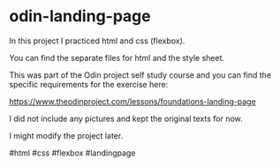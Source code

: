 

# odin-landing-page

In this project I practiced html and css (flexbox).

You can find the separate files for html and the style sheet.

This was part of the Odin project self study course and you can find the specific requirements for the exercise here: 

https://www.theodinproject.com/lessons/foundations-landing-page

I did not include any pictures and kept the original texts for now.

I might modify the project later.

 #html #css #flexbox #landingpage
